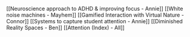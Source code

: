 [[Neuroscience approach to ADHD & improving focus - Annie]]
[[White noise machines - Mayhem]]
[[Gamified Interaction with Virtual Nature - Connor]]
[[Systems to capture student attention - Annie]]
[[Diminished Reality Spaces - Ben]]
[[Attention (Index) - All]]
